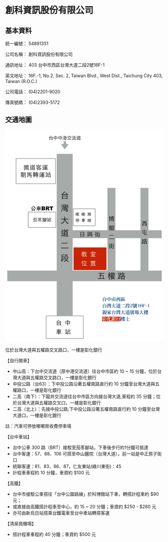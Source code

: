 # 創科資訊股份有限公司

## 基本資料

統一編號：  54891351

公司名稱：  創科資訊股份有限公司

通訊地址：  403 台中市西區台灣大道二段2號16F-1

英文地址：  16F.-1, No.2, Sec. 2, Taiwan Blvd., West Dist., Taichung City 403, Taiwan (R.O.C.)

公司電話：  (04)2201-9020

傳真號碼：  (04)2393-5172

## 交通地圖

![](map.png)

位於台灣大道與五權路交叉路口，一樓是彰化銀行

【自行開車】

* 中山高：下台中交流道（原中港交流道）往台中市區約 10 ~ 15 分鐘，位於台灣大道與五權路交叉路口，一樓是彰化銀行
* 中投公路（台63）：下中投公路沿著五權南路直行約 10 分鐘至台灣大道與五權路口，一樓是彰化銀行
* 二高（南下）：下龍井交流道往台中市區方向接台灣大道,車程約 35 分鐘；位於台灣大道與五權路交叉口，一樓是彰化銀行
* 二高（北上）：先接中投公路;下中投公路沿著五權南路直行約 10 分鐘至台灣大道口，一樓是彰化銀行

註：汽車可停放嘟嘟房收費停車場

【台中車站】

* 台中公車 300 路（BRT）接駁至茄苳腳站，下車後步行約1分鐘可抵達
* 台中客運：57、88、106 可搭至中山醫院（台灣大道），前一站是中正原子街口
* 統聯客運：81、83、86、87，仁友東站(綠川東街)：45
* 計程車車程約 10 分鐘，車資約 $100 元

【高鐵】

* 台中市接駁公車搭往「台中公園路線」於科博館站下車，轉搭計程車約 $90 元；
* 或直接由高鐵搭計程車至中心，約 15 ~ 20 分鐘；車資約 $250 - $280 元
* 亦可由新烏日站搭乘台鐵電車至台中車站轉搭客運

【清泉崗機場】

* 搭計程車車程約 40 分鐘；車資約 $500 元
